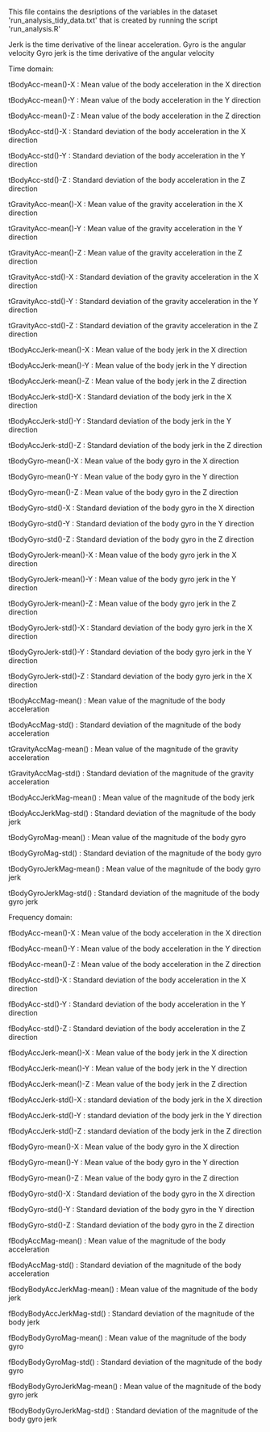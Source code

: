 This file contains the desriptions of the variables in the dataset 'run_analysis_tidy_data.txt' that is created by running the script 'run_analysis.R'

Jerk is the time derivative of the linear acceleration.
Gyro is the angular velocity
Gyro jerk is the time derivative of the angular velocity

Time domain:

tBodyAcc-mean()-X : Mean value of the body acceleration in the X direction 

tBodyAcc-mean()-Y : Mean value of the body acceleration in the Y direction

tBodyAcc-mean()-Z : Mean value of the body acceleration in the Z direction

tBodyAcc-std()-X : Standard deviation of the body acceleration in the X direction

tBodyAcc-std()-Y : Standard deviation of the body acceleration in the Y direction

tBodyAcc-std()-Z : Standard deviation of the body acceleration in the Z direction

tGravityAcc-mean()-X : Mean value of the gravity acceleration in the X direction

tGravityAcc-mean()-Y : Mean value of the gravity acceleration in the Y direction

tGravityAcc-mean()-Z : Mean value of the gravity acceleration in the Z direction

tGravityAcc-std()-X : Standard deviation of the gravity acceleration in the X direction

tGravityAcc-std()-Y : Standard deviation of the gravity acceleration in the Y direction

tGravityAcc-std()-Z : Standard deviation of the gravity acceleration in the Z direction

tBodyAccJerk-mean()-X : Mean value of the body jerk in the X direction

tBodyAccJerk-mean()-Y : Mean value of the body jerk in the Y direction

tBodyAccJerk-mean()-Z : Mean value of the body jerk in the Z direction

tBodyAccJerk-std()-X : Standard deviation of the body jerk in the X direction

tBodyAccJerk-std()-Y : Standard deviation of the body jerk in the Y direction

tBodyAccJerk-std()-Z : Standard deviation of the body jerk in the Z direction

tBodyGyro-mean()-X : Mean value of the body gyro in the X direction

tBodyGyro-mean()-Y : Mean value of the body gyro in the Y direction

tBodyGyro-mean()-Z : Mean value of the body gyro in the Z direction

tBodyGyro-std()-X : Standard deviation of the body gyro in the X direction

tBodyGyro-std()-Y : Standard deviation of the body gyro in the Y direction

tBodyGyro-std()-Z : Standard deviation of the body gyro in the Z direction

tBodyGyroJerk-mean()-X : Mean value of the body gyro jerk in the X direction

tBodyGyroJerk-mean()-Y : Mean value of the body gyro jerk in the Y direction

tBodyGyroJerk-mean()-Z : Mean value of the body gyro jerk in the Z direction

tBodyGyroJerk-std()-X : Standard deviation of the body gyro jerk in the X direction

tBodyGyroJerk-std()-Y : Standard deviation of the body gyro jerk in the Y direction

tBodyGyroJerk-std()-Z : Standard deviation of the body gyro jerk in the X direction

tBodyAccMag-mean() : Mean value of the magnitude of the body acceleration

tBodyAccMag-std() : Standard deviation of the magnitude of the body acceleration

tGravityAccMag-mean() : Mean value of the magnitude of the gravity acceleration

tGravityAccMag-std() : Standard deviation of the magnitude of the gravity acceleration

tBodyAccJerkMag-mean() : Mean value of the magnitude of the body jerk

tBodyAccJerkMag-std() : Standard deviation of the magnitude of the body jerk

tBodyGyroMag-mean() : Mean value of the magnitude of the body gyro

tBodyGyroMag-std() : Standard deviation of the magnitude of the body gyro

tBodyGyroJerkMag-mean() : Mean value of the magnitude of the body gyro jerk

tBodyGyroJerkMag-std() : Standard deviation of the magnitude of the body gyro jerk



Frequency domain:

fBodyAcc-mean()-X : Mean value of the body acceleration in the X direction

fBodyAcc-mean()-Y : Mean value of the body acceleration in the Y direction

fBodyAcc-mean()-Z : Mean value of the body acceleration in the Z direction

fBodyAcc-std()-X : Standard deviation of the body acceleration in the X direction

fBodyAcc-std()-Y : Standard deviation of the body acceleration in the Y direction

fBodyAcc-std()-Z : Standard deviation of the body acceleration in the Z direction

fBodyAccJerk-mean()-X : Mean value of the body jerk in the X direction

fBodyAccJerk-mean()-Y : Mean value of the body jerk in the Y direction

fBodyAccJerk-mean()-Z : Mean value of the body jerk in the Z direction

fBodyAccJerk-std()-X : standard deviation of the body jerk in the X direction

fBodyAccJerk-std()-Y : standard deviation of the body jerk in the Y direction

fBodyAccJerk-std()-Z : standard deviation of the body jerk in the Z direction

fBodyGyro-mean()-X : Mean value of the body gyro in the X direction

fBodyGyro-mean()-Y : Mean value of the body gyro in the Y direction

fBodyGyro-mean()-Z : Mean value of the body gyro in the Z direction

fBodyGyro-std()-X : Standard deviation of the body gyro in the X direction

fBodyGyro-std()-Y : Standard deviation of the body gyro in the Y direction

fBodyGyro-std()-Z : Standard deviation of the body gyro in the Z direction

fBodyAccMag-mean() : Mean value of the magnitude of the body acceleration

fBodyAccMag-std() : Standard deviation of the magnitude of the body acceleration

fBodyBodyAccJerkMag-mean() : Mean value of the magnitude of the body jerk

fBodyBodyAccJerkMag-std() : Standard deviation of the magnitude of the body jerk

fBodyBodyGyroMag-mean() : Mean value of the magnitude of the body gyro

fBodyBodyGyroMag-std() : Standard deviation of the magnitude of the body gyro

fBodyBodyGyroJerkMag-mean() : Mean value of the magnitude of the body gyro jerk

fBodyBodyGyroJerkMag-std() : Standard deviation of the magnitude of the body gyro jerk




